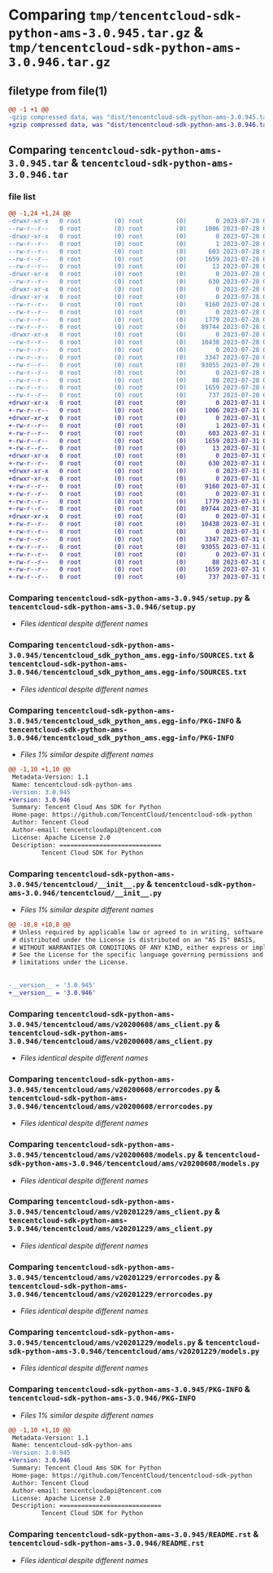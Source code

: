 # Comparing `tmp/tencentcloud-sdk-python-ams-3.0.945.tar.gz` & `tmp/tencentcloud-sdk-python-ams-3.0.946.tar.gz`

## filetype from file(1)

```diff
@@ -1 +1 @@
-gzip compressed data, was "dist/tencentcloud-sdk-python-ams-3.0.945.tar", last modified: Fri Jul 28 00:20:38 2023, max compression
+gzip compressed data, was "dist/tencentcloud-sdk-python-ams-3.0.946.tar", last modified: Mon Jul 31 00:18:24 2023, max compression
```

## Comparing `tencentcloud-sdk-python-ams-3.0.945.tar` & `tencentcloud-sdk-python-ams-3.0.946.tar`

### file list

```diff
@@ -1,24 +1,24 @@
-drwxr-xr-x   0 root         (0) root         (0)        0 2023-07-28 00:20:38.000000 tencentcloud-sdk-python-ams-3.0.945/
--rw-r--r--   0 root         (0) root         (0)     1006 2023-07-28 00:20:38.000000 tencentcloud-sdk-python-ams-3.0.945/setup.py
-drwxr-xr-x   0 root         (0) root         (0)        0 2023-07-28 00:20:38.000000 tencentcloud-sdk-python-ams-3.0.945/tencentcloud_sdk_python_ams.egg-info/
--rw-r--r--   0 root         (0) root         (0)        1 2023-07-28 00:20:38.000000 tencentcloud-sdk-python-ams-3.0.945/tencentcloud_sdk_python_ams.egg-info/dependency_links.txt
--rw-r--r--   0 root         (0) root         (0)      603 2023-07-28 00:20:38.000000 tencentcloud-sdk-python-ams-3.0.945/tencentcloud_sdk_python_ams.egg-info/SOURCES.txt
--rw-r--r--   0 root         (0) root         (0)     1659 2023-07-28 00:20:38.000000 tencentcloud-sdk-python-ams-3.0.945/tencentcloud_sdk_python_ams.egg-info/PKG-INFO
--rw-r--r--   0 root         (0) root         (0)       13 2023-07-28 00:20:38.000000 tencentcloud-sdk-python-ams-3.0.945/tencentcloud_sdk_python_ams.egg-info/top_level.txt
-drwxr-xr-x   0 root         (0) root         (0)        0 2023-07-28 00:20:38.000000 tencentcloud-sdk-python-ams-3.0.945/tencentcloud/
--rw-r--r--   0 root         (0) root         (0)      630 2023-07-28 00:20:38.000000 tencentcloud-sdk-python-ams-3.0.945/tencentcloud/__init__.py
-drwxr-xr-x   0 root         (0) root         (0)        0 2023-07-28 00:20:38.000000 tencentcloud-sdk-python-ams-3.0.945/tencentcloud/ams/
-drwxr-xr-x   0 root         (0) root         (0)        0 2023-07-28 00:20:38.000000 tencentcloud-sdk-python-ams-3.0.945/tencentcloud/ams/v20200608/
--rw-r--r--   0 root         (0) root         (0)     9160 2023-07-28 00:20:38.000000 tencentcloud-sdk-python-ams-3.0.945/tencentcloud/ams/v20200608/ams_client.py
--rw-r--r--   0 root         (0) root         (0)        0 2023-07-28 00:20:38.000000 tencentcloud-sdk-python-ams-3.0.945/tencentcloud/ams/v20200608/__init__.py
--rw-r--r--   0 root         (0) root         (0)     1779 2023-07-28 00:20:38.000000 tencentcloud-sdk-python-ams-3.0.945/tencentcloud/ams/v20200608/errorcodes.py
--rw-r--r--   0 root         (0) root         (0)    89744 2023-07-28 00:20:38.000000 tencentcloud-sdk-python-ams-3.0.945/tencentcloud/ams/v20200608/models.py
-drwxr-xr-x   0 root         (0) root         (0)        0 2023-07-28 00:20:38.000000 tencentcloud-sdk-python-ams-3.0.945/tencentcloud/ams/v20201229/
--rw-r--r--   0 root         (0) root         (0)    10438 2023-07-28 00:20:38.000000 tencentcloud-sdk-python-ams-3.0.945/tencentcloud/ams/v20201229/ams_client.py
--rw-r--r--   0 root         (0) root         (0)        0 2023-07-28 00:20:38.000000 tencentcloud-sdk-python-ams-3.0.945/tencentcloud/ams/v20201229/__init__.py
--rw-r--r--   0 root         (0) root         (0)     3347 2023-07-28 00:20:38.000000 tencentcloud-sdk-python-ams-3.0.945/tencentcloud/ams/v20201229/errorcodes.py
--rw-r--r--   0 root         (0) root         (0)    93055 2023-07-28 00:20:38.000000 tencentcloud-sdk-python-ams-3.0.945/tencentcloud/ams/v20201229/models.py
--rw-r--r--   0 root         (0) root         (0)        0 2023-07-28 00:20:38.000000 tencentcloud-sdk-python-ams-3.0.945/tencentcloud/ams/__init__.py
--rw-r--r--   0 root         (0) root         (0)       88 2023-07-28 00:20:38.000000 tencentcloud-sdk-python-ams-3.0.945/setup.cfg
--rw-r--r--   0 root         (0) root         (0)     1659 2023-07-28 00:20:38.000000 tencentcloud-sdk-python-ams-3.0.945/PKG-INFO
--rw-r--r--   0 root         (0) root         (0)      737 2023-07-28 00:20:38.000000 tencentcloud-sdk-python-ams-3.0.945/README.rst
+drwxr-xr-x   0 root         (0) root         (0)        0 2023-07-31 00:18:24.000000 tencentcloud-sdk-python-ams-3.0.946/
+-rw-r--r--   0 root         (0) root         (0)     1006 2023-07-31 00:18:24.000000 tencentcloud-sdk-python-ams-3.0.946/setup.py
+drwxr-xr-x   0 root         (0) root         (0)        0 2023-07-31 00:18:24.000000 tencentcloud-sdk-python-ams-3.0.946/tencentcloud_sdk_python_ams.egg-info/
+-rw-r--r--   0 root         (0) root         (0)        1 2023-07-31 00:18:24.000000 tencentcloud-sdk-python-ams-3.0.946/tencentcloud_sdk_python_ams.egg-info/dependency_links.txt
+-rw-r--r--   0 root         (0) root         (0)      603 2023-07-31 00:18:24.000000 tencentcloud-sdk-python-ams-3.0.946/tencentcloud_sdk_python_ams.egg-info/SOURCES.txt
+-rw-r--r--   0 root         (0) root         (0)     1659 2023-07-31 00:18:24.000000 tencentcloud-sdk-python-ams-3.0.946/tencentcloud_sdk_python_ams.egg-info/PKG-INFO
+-rw-r--r--   0 root         (0) root         (0)       13 2023-07-31 00:18:24.000000 tencentcloud-sdk-python-ams-3.0.946/tencentcloud_sdk_python_ams.egg-info/top_level.txt
+drwxr-xr-x   0 root         (0) root         (0)        0 2023-07-31 00:18:24.000000 tencentcloud-sdk-python-ams-3.0.946/tencentcloud/
+-rw-r--r--   0 root         (0) root         (0)      630 2023-07-31 00:18:24.000000 tencentcloud-sdk-python-ams-3.0.946/tencentcloud/__init__.py
+drwxr-xr-x   0 root         (0) root         (0)        0 2023-07-31 00:18:24.000000 tencentcloud-sdk-python-ams-3.0.946/tencentcloud/ams/
+drwxr-xr-x   0 root         (0) root         (0)        0 2023-07-31 00:18:24.000000 tencentcloud-sdk-python-ams-3.0.946/tencentcloud/ams/v20200608/
+-rw-r--r--   0 root         (0) root         (0)     9160 2023-07-31 00:18:24.000000 tencentcloud-sdk-python-ams-3.0.946/tencentcloud/ams/v20200608/ams_client.py
+-rw-r--r--   0 root         (0) root         (0)        0 2023-07-31 00:18:24.000000 tencentcloud-sdk-python-ams-3.0.946/tencentcloud/ams/v20200608/__init__.py
+-rw-r--r--   0 root         (0) root         (0)     1779 2023-07-31 00:18:24.000000 tencentcloud-sdk-python-ams-3.0.946/tencentcloud/ams/v20200608/errorcodes.py
+-rw-r--r--   0 root         (0) root         (0)    89744 2023-07-31 00:18:24.000000 tencentcloud-sdk-python-ams-3.0.946/tencentcloud/ams/v20200608/models.py
+drwxr-xr-x   0 root         (0) root         (0)        0 2023-07-31 00:18:24.000000 tencentcloud-sdk-python-ams-3.0.946/tencentcloud/ams/v20201229/
+-rw-r--r--   0 root         (0) root         (0)    10438 2023-07-31 00:18:24.000000 tencentcloud-sdk-python-ams-3.0.946/tencentcloud/ams/v20201229/ams_client.py
+-rw-r--r--   0 root         (0) root         (0)        0 2023-07-31 00:18:24.000000 tencentcloud-sdk-python-ams-3.0.946/tencentcloud/ams/v20201229/__init__.py
+-rw-r--r--   0 root         (0) root         (0)     3347 2023-07-31 00:18:24.000000 tencentcloud-sdk-python-ams-3.0.946/tencentcloud/ams/v20201229/errorcodes.py
+-rw-r--r--   0 root         (0) root         (0)    93055 2023-07-31 00:18:24.000000 tencentcloud-sdk-python-ams-3.0.946/tencentcloud/ams/v20201229/models.py
+-rw-r--r--   0 root         (0) root         (0)        0 2023-07-31 00:18:24.000000 tencentcloud-sdk-python-ams-3.0.946/tencentcloud/ams/__init__.py
+-rw-r--r--   0 root         (0) root         (0)       88 2023-07-31 00:18:24.000000 tencentcloud-sdk-python-ams-3.0.946/setup.cfg
+-rw-r--r--   0 root         (0) root         (0)     1659 2023-07-31 00:18:24.000000 tencentcloud-sdk-python-ams-3.0.946/PKG-INFO
+-rw-r--r--   0 root         (0) root         (0)      737 2023-07-31 00:18:24.000000 tencentcloud-sdk-python-ams-3.0.946/README.rst
```

### Comparing `tencentcloud-sdk-python-ams-3.0.945/setup.py` & `tencentcloud-sdk-python-ams-3.0.946/setup.py`

 * *Files identical despite different names*

### Comparing `tencentcloud-sdk-python-ams-3.0.945/tencentcloud_sdk_python_ams.egg-info/SOURCES.txt` & `tencentcloud-sdk-python-ams-3.0.946/tencentcloud_sdk_python_ams.egg-info/SOURCES.txt`

 * *Files identical despite different names*

### Comparing `tencentcloud-sdk-python-ams-3.0.945/tencentcloud_sdk_python_ams.egg-info/PKG-INFO` & `tencentcloud-sdk-python-ams-3.0.946/tencentcloud_sdk_python_ams.egg-info/PKG-INFO`

 * *Files 1% similar despite different names*

```diff
@@ -1,10 +1,10 @@
 Metadata-Version: 1.1
 Name: tencentcloud-sdk-python-ams
-Version: 3.0.945
+Version: 3.0.946
 Summary: Tencent Cloud Ams SDK for Python
 Home-page: https://github.com/TencentCloud/tencentcloud-sdk-python
 Author: Tencent Cloud
 Author-email: tencentcloudapi@tencent.com
 License: Apache License 2.0
 Description: ============================
         Tencent Cloud SDK for Python
```

### Comparing `tencentcloud-sdk-python-ams-3.0.945/tencentcloud/__init__.py` & `tencentcloud-sdk-python-ams-3.0.946/tencentcloud/__init__.py`

 * *Files 1% similar despite different names*

```diff
@@ -10,8 +10,8 @@
 # Unless required by applicable law or agreed to in writing, software
 # distributed under the License is distributed on an "AS IS" BASIS,
 # WITHOUT WARRANTIES OR CONDITIONS OF ANY KIND, either express or implied.
 # See the License for the specific language governing permissions and
 # limitations under the License.
 
 
-__version__ = '3.0.945'
+__version__ = '3.0.946'
```

### Comparing `tencentcloud-sdk-python-ams-3.0.945/tencentcloud/ams/v20200608/ams_client.py` & `tencentcloud-sdk-python-ams-3.0.946/tencentcloud/ams/v20200608/ams_client.py`

 * *Files identical despite different names*

### Comparing `tencentcloud-sdk-python-ams-3.0.945/tencentcloud/ams/v20200608/errorcodes.py` & `tencentcloud-sdk-python-ams-3.0.946/tencentcloud/ams/v20200608/errorcodes.py`

 * *Files identical despite different names*

### Comparing `tencentcloud-sdk-python-ams-3.0.945/tencentcloud/ams/v20200608/models.py` & `tencentcloud-sdk-python-ams-3.0.946/tencentcloud/ams/v20200608/models.py`

 * *Files identical despite different names*

### Comparing `tencentcloud-sdk-python-ams-3.0.945/tencentcloud/ams/v20201229/ams_client.py` & `tencentcloud-sdk-python-ams-3.0.946/tencentcloud/ams/v20201229/ams_client.py`

 * *Files identical despite different names*

### Comparing `tencentcloud-sdk-python-ams-3.0.945/tencentcloud/ams/v20201229/errorcodes.py` & `tencentcloud-sdk-python-ams-3.0.946/tencentcloud/ams/v20201229/errorcodes.py`

 * *Files identical despite different names*

### Comparing `tencentcloud-sdk-python-ams-3.0.945/tencentcloud/ams/v20201229/models.py` & `tencentcloud-sdk-python-ams-3.0.946/tencentcloud/ams/v20201229/models.py`

 * *Files identical despite different names*

### Comparing `tencentcloud-sdk-python-ams-3.0.945/PKG-INFO` & `tencentcloud-sdk-python-ams-3.0.946/PKG-INFO`

 * *Files 1% similar despite different names*

```diff
@@ -1,10 +1,10 @@
 Metadata-Version: 1.1
 Name: tencentcloud-sdk-python-ams
-Version: 3.0.945
+Version: 3.0.946
 Summary: Tencent Cloud Ams SDK for Python
 Home-page: https://github.com/TencentCloud/tencentcloud-sdk-python
 Author: Tencent Cloud
 Author-email: tencentcloudapi@tencent.com
 License: Apache License 2.0
 Description: ============================
         Tencent Cloud SDK for Python
```

### Comparing `tencentcloud-sdk-python-ams-3.0.945/README.rst` & `tencentcloud-sdk-python-ams-3.0.946/README.rst`

 * *Files identical despite different names*

